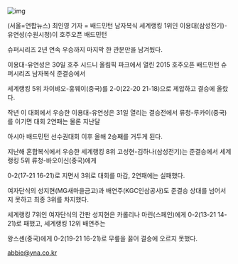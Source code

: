 ![img](http://img.yonhapnews.co.kr/photo/yna/YH/2015/04/27/PYH2015042701720034000_P2.jpg)

(서울=연합뉴스) 최인영 기자 = 배드민턴 남자복식 세계랭킹 1위인 이용대(삼성전기)-유연성(수원시청)이 호주오픈 배드민턴 

슈퍼시리즈 2년 연속 우승까지 마지막 한 관문만을 남겨뒀다.

이용대-유연성은 30일 호주 시드니 올림픽 파크에서 열린 2015 호주오픈 배드민턴 슈퍼시리즈 남자복식 준결승에서 

세계랭킹 5위 차이뱌오-훙웨이(중국)를 2-0(22-20 21-18)으로 제압하고 결승에 올랐다.

작년 이 대회에서 우승한 이용대-유연성은 31일 열리는 결승전에서 류청-루카이(중국)를 이기면 대회 2연패는 물론 지난달 

아시아 배드민턴 선수권대회 이후 올해 2승째를 거두게 된다.

지난해 혼합복식에서 우승한 세계랭킹 8위 고성현-김하나(삼성전기)는 준결승에서 세계랭킹 5위 류청-바오이신(중국)에게 
 
0-2(17-21 16-21)로 지면서 3위로 대회를 마감, 2연패에는 실패했다.  

여자단식의 성지현(MG새마을금고)과 배연주(KGC인삼공사)도 준결승 상대를 넘어서지 못하고 최종 3위를 차지했다. 

세계랭킹 7위인 여자단식의 간판 성지현은 카롤리나 마린(스페인)에게 0-2(13-21 14-21)로 패했고, 세계랭킹 12위 배연주는 

왕스셴(중국)에게 0-2(19-21 16-21)로 무릎을 꿇어 결승에 오르지 못했다. 

abbie@yna.co.kr 
